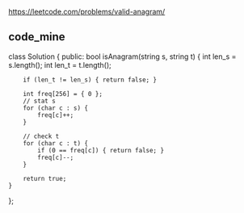
https://leetcode.com/problems/valid-anagram/


## code_mine
class Solution {
public:
    bool isAnagram(string s, string t) {
        int len_s = s.length();
        int len_t = t.length();

        if (len_t != len_s) { return false; }

        int freq[256] = { 0 };
        // stat s
        for (char c : s) {
            freq[c]++;
        }

        // check t
        for (char c : t) {
            if (0 == freq[c]) { return false; }
            freq[c]--;
        }

        return true;
    }
};
